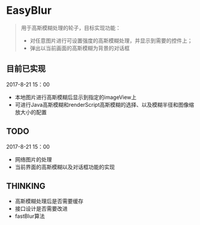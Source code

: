 # EasyBlur

> 用于高斯模糊处理的轮子，目标实现功能：
> - 对任意图片进行可设置强度的高斯模糊处理，并显示到需要的控件上；
> - 弹出以当前画面的高斯模糊为背景的对话框

## 目前已实现

2017-8-21 15：00
- 本地图片进行高斯模糊后显示到指定的imageView上
- 可进行Java高斯模糊和renderScript高斯模糊的选择、以及模糊半径和图像缩放大小的配置

## TODO

2017-8-21 15：00
- 网络图片的处理
- 当前界面的高斯模糊以及对话框功能的实现

## THINKING

- 高斯模糊处理后是否需要缓存
- 接口设计是否需要改进
- fastBlur算法